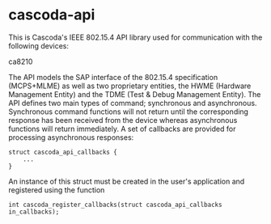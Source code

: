 # cascoda-api
This is Cascoda's IEEE 802.15.4 API library used for communication with the following devices:

ca8210

The API models the SAP interface of the 802.15.4 specification (MCPS+MLME) as well as two proprietary entities, the HWME (Hardware Management Entity) and the TDME (Test & Debug Management Entity). The API defines two main types of command; synchronous and asynchronous. Synchronous command functions will not return until the corresponding response has been received from the device whereas asynchronous functions will return immediately. A set of callbacks are provided for processing asynchronous responses:
```
struct cascoda_api_callbacks {
	...
}
```
An instance of this struct must be created in the user's application and registered using the function
```
int cascoda_register_callbacks(struct cascoda_api_callbacks in_callbacks);
```
